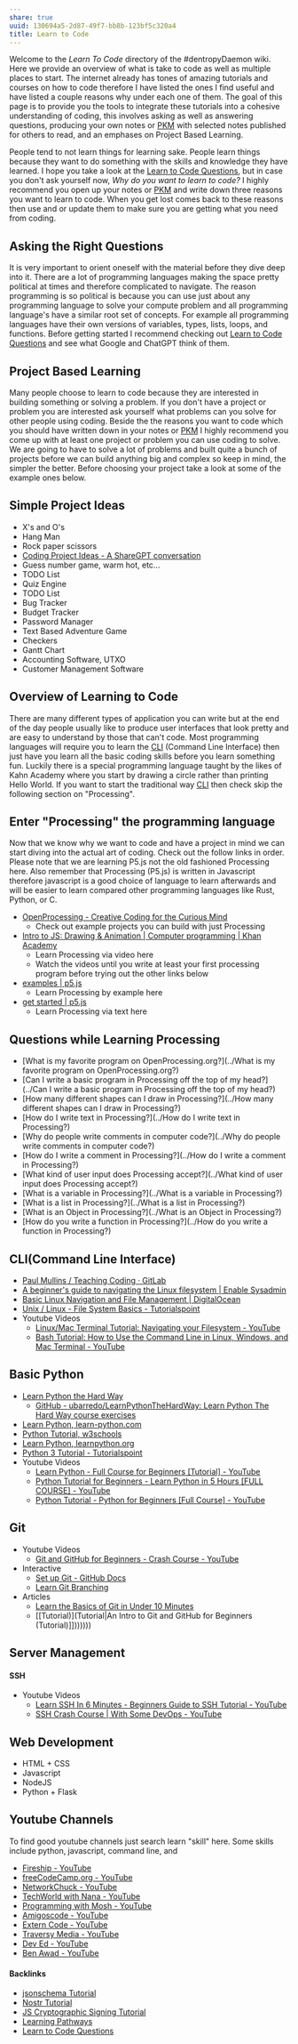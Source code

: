 ```yaml
---
share: true
uuid: 130694a5-2d87-49f7-bb8b-123bf5c320a4
title: Learn to Code
---
```

Welcome to the *Learn To Code* directory of the #dentropyDaemon wiki. Here we provide an overview of what is take to code as well as multiple places to start. The internet already has tones of amazing tutorials and courses on how to code therefore I have listed the ones I find useful and have listed a couple reasons why under each one of them. The goal of this page is to provide you the tools to integrate these tutorials into a cohesive understanding of coding, this involves asking as well as answering questions, producing your own notes or [PKM](../10e57c0e-9c54-41fb-82d0-f36f3165c4ac) with selected notes published for others to read, and an emphases on Project Based Learning.

People tend to not learn things for learning sake. People learn things because they want to do something with the skills and knowledge they have learned. I hope you take a look at the [Learn to Code Questions](../86917ba0-a64e-464a-bdb7-2e2fddd36ea4), but in case you don't ask yourself now, *Why do you want to learn to code?* I highly recommend you open up your notes or [PKM](../10e57c0e-9c54-41fb-82d0-f36f3165c4ac) and write down three reasons you want to learn to code. When you get lost comes back to these reasons then use and or update them to make sure you are getting what you need from coding.

## Asking the Right Questions

It is very important to orient oneself with the material before they dive deep into it. There are a lot of programming languages making the space pretty political at times and therefore complicated to navigate. The reason programming is so political is because you can use just about any programming language to solve your compute problem and all programming language's have a similar root set of concepts. For example all programming languages have their own versions of variables, types, lists, loops, and functions. Before getting started I recommend checking out [Learn to Code Questions](../86917ba0-a64e-464a-bdb7-2e2fddd36ea4) and see what Google and ChatGPT think of them.

## Project Based Learning

Many people choose to learn to code because they are interested in building something or solving a problem. If you don't have a project or problem you are interested ask yourself what problems can you solve for other people using coding. Beside the the reasons you want to code which you should have written down in your notes or [PKM](../10e57c0e-9c54-41fb-82d0-f36f3165c4ac) I highly recommend you come up with at least one project or problem you can use coding to solve. We are going to have to solve a lot of problems and built quite a bunch of projects before we can build anything big and complex so keep in mind, the simpler the better. Before choosing your project take a look at some of the example ones below.

## Simple Project Ideas

* X's and O's
* Hang Man
* Rock paper scissors
* [Coding Project Ideas - A ShareGPT conversation](https://sharegpt.com/c/N62Ol3k)
* Guess number game, warm hot, etc...
* TODO List
* Quiz Engine
* TODO List
* Bug Tracker
* Budget Tracker
* Password Manager
* Text Based Adventure Game
* Checkers
* Gantt Chart
* Accounting Software, UTXO
* Customer Management Software

## Overview of Learning to Code

There are many different types of application you can write but at the end of the day people usually like to produce user interfaces that look pretty and are easy to understand by those that can't code. Most programming languages will require you to learn the [CLI](../9b23ae27-ea5d-4cce-a7f5-f16a47705fdd) (Command Line Interface) then just have you learn all the basic coding skills before you learn something fun. Luckily there is a special programming language taught by the likes of Kahn Academy where you start by drawing a circle rather than printing Hello World. If you want to start the traditional way [CLI](../9b23ae27-ea5d-4cce-a7f5-f16a47705fdd) then check skip the following section on "Processing".
## Enter "Processing" the programming language

Now that we know why we want to code and have a project in mind we can start diving into the actual art of coding. Check out the follow links in order. Please note that we are learning P5.js not the old fashioned Processing here. Also remember that Processing (P5.js) is written in Javascript therefore javascript is a good choice of language to learn afterwards and will be easier to learn compared other programming languages like Rust, Python, or C.

* [OpenProcessing - Creative Coding for the Curious Mind](https://openprocessing.org/)
	* Check out example projects you can build with just Processing
* [Intro to JS: Drawing & Animation | Computer programming | Khan Academy](https://www.khanacademy.org/computing/computer-programming/programming)
	* Learn Processing via video here
	* Watch the videos until you write at least your first processing program before trying out the other links below
* [examples | p5.js](https://p5js.org/examples/)
	* Learn Processing by example here
* [get started | p5.js](https://p5js.org/get-started/)
	* Learn Processing via text here

## Questions while Learning Processing

* [What is my favorite program on OpenProcessing.org?](../What is my favorite program on OpenProcessing.org?)
* [Can I write a basic program in Processing off the top of my head?](../Can I write a basic program in Processing off the top of my head?)
* [How many different shapes can I draw in Processing?](../How many different shapes can I draw in Processing?)
* [How do I write text in Processing?](../How do I write text in Processing?)
* [Why do people write comments in computer code?](../Why do people write comments in computer code?)
* [How do I write a comment in Processing?](../How do I write a comment in Processing?)
* [What kind of user input does Processing accept?](../What kind of user input does Processing accept?)
* [What is a variable in Processing?](../What is a variable in Processing?)
* [What is a list in Processing?](../What is a list in Processing?)
* [What is an Object in Processing?](../What is an Object in Processing?)
* [How do you write a function in Processing?](../How do you write a function in Processing?)

## CLI(Command Line Interface)

* [Paul Mullins / Teaching Coding · GitLab](https://gitlab.com/dentropy/teaching-coding)
* [A beginner's guide to navigating the Linux filesystem | Enable Sysadmin](https://www.redhat.com/sysadmin/navigating-linux-filesystem)
* [Basic Linux Navigation and File Management | DigitalOcean](https://www.digitalocean.com/community/tutorials/basic-linux-navigation-and-file-management)
* [Unix / Linux - File System Basics - Tutorialspoint](https://www.tutorialspoint.com/unix/unix-file-system.htm)
* Youtube Videos
  * [Linux/Mac Terminal Tutorial: Navigating your Filesystem - YouTube](https://www.youtube.com/watch?v=j6vKLJxAKfw)
  * [Bash Tutorial: How to Use the Command Line in Linux, Windows, and Mac Terminal - YouTube](https://www.youtube.com/watch?v=BFMyUgF6I8Y)

## Basic Python

* [Learn Python the Hard Way](https://learnpythonthehardway.org/python3/)
  * [GitHub - ubarredo/LearnPythonTheHardWay: Learn Python The Hard Way course exercises](https://github.com/ubarredo/LearnPythonTheHardWay)
* [Learn Python, learn-python.com](https://learn-python.com/)
* [Python Tutorial, w3schools](https://www.w3schools.com/python/)
* [Learn Python, learnpython.org](https://www.learnpython.org/)
* [Python 3 Tutorial - Tutorialspoint](https://www.tutorialspoint.com/python3/index.htm)
* Youtube Videos
	* [Learn Python - Full Course for Beginners [Tutorial] - YouTube](https://www.youtube.com/watch?v=rfscVS0vtbw)
	* [Python Tutorial for Beginners - Learn Python in 5 Hours [FULL COURSE] - YouTube](https://www.youtube.com/watch?v=t8pPdKYpowI)
	* [Python Tutorial - Python for Beginners [Full Course] - YouTube](https://www.youtube.com/watch?v=_uQrJ0TkZlc)

## Git

* Youtube Videos
  * [Git and GitHub for Beginners - Crash Course - YouTube](https://www.youtube.com/watch?v=RGOj5yH7evk)
* Interactive
  * [Set up Git - GitHub Docs](https://docs.github.com/en/get-started/quickstart/set-up-git)
  * [Learn Git Branching](https://learngitbranching.js.org/)
* Articles
  * [Learn the Basics of Git in Under 10 Minutes](https://www.freecodecamp.org/news/learn-the-basics-of-git-in-under-10-minutes-da548267cc91/)
  * [[Tutorial)](Tutorial|An Intro to Git and GitHub for Beginners (Tutorial)]]))))))

## Server Management

#### SSH

* Youtube Videos
  * [Learn SSH In 6 Minutes - Beginners Guide to SSH Tutorial - YouTube](https://www.youtube.com/watch?v=v45p_kJV9i4)
  * [SSH Crash Course | With Some DevOps - YouTube](https://www.youtube.com/watch?v=hQWRp-FdTpc)

## Web Development

* HTML + CSS
* Javascript
* NodeJS
* Python + Flask

## Youtube Channels

To find good youtube channels just search learn "skill" here. Some skills include python, javascript, command line, and 

* [Fireship - YouTube](https://www.youtube.com/c/Fireship/featured)
* [freeCodeCamp.org - YouTube](https://www.youtube.com/c/Freecodecamp)
* [NetworkChuck - YouTube](https://www.youtube.com/c/NetworkChuck/featured)
* [TechWorld with Nana - YouTube](https://www.youtube.com/channel/UCdngmbVKX1Tgre699-XLlUA)
* [Programming with Mosh - YouTube](https://www.youtube.com/channel/UCWv7vMbMWH4-V0ZXdmDpPBA)
* [Amigoscode - YouTube](https://www.youtube.com/user/djdjalas)
* [Extern Code - YouTube](https://www.youtube.com/channel/UCfx2dro_w4_MyA19Nm5badg)
* [Traversy Media - YouTube](https://www.youtube.com/channel/UC29ju8bIPH5as8OGnQzwJyA)
* [Dev Ed - YouTube](https://www.youtube.com/channel/UClb90NQQcskPUGDIXsQEz5Q)
* [Ben Awad - YouTube](https://www.youtube.com/channel/UC-8QAzbLcRglXeN_MY9blyw)


#### Backlinks

* [jsonschema Tutorial](/24e80f52-8991-4499-b02c-e313131904d0)
* [Nostr Tutorial](/d0d2eb3c-a491-462a-ba23-bcc03246f837)
* [JS Cryptographic Signing Tutorial](/be82e67e-13f4-4c86-b3ec-b32852c54e2b)
* [Learning Pathways](/10708552-def9-4391-9126-8a4f53cb5e00)
* [Learn to Code Questions](/86917ba0-a64e-464a-bdb7-2e2fddd36ea4)